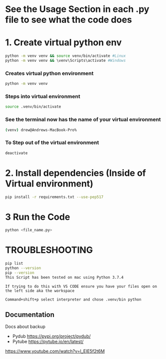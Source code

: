 # See the Usage Section in each .py file to see what the code does

# 1. Create virtual python env
```bash
python -m venv venv && source venv/bin/activate #Linux
python -m venv venv && \venv\Scripts\activate #Windows
```

### Creates virtual python environment 
```bash
python -m venv venv 
```

### Steps into virtual environment 
```bash
source .venv/bin/activate
```

### See the terminal now has the name of your virtual environment
```bash
(venv) drew@Andrews-MacBook-Pro% 
```

### To Step out of the virtual environment 
```bash
deactivate
```

# 2. Install dependencies (Inside of Virtual environment)
```bash
pip install -r requirements.txt --use-pep517
```

# 3 Run the Code
```bash
python <file_name.py>
```

# TROUBLESHOOTING
```bash
pip list
python --version 
pip --version
This Script has been tested on mac using Python 3.7.4
```

```plain text
If trying to do this with VS CODE ensure you have your files open on the left side aka the workspace 

Command+shift+p select interpreter and chose .venv/bin python
```

## Documentation 
Docs about backup
 - Pydub https://pypi.org/project/pydub/
 - Pytube https://pytube.io/en/latest/

https://www.youtube.com/watch?v=l_EIE5f2t6M